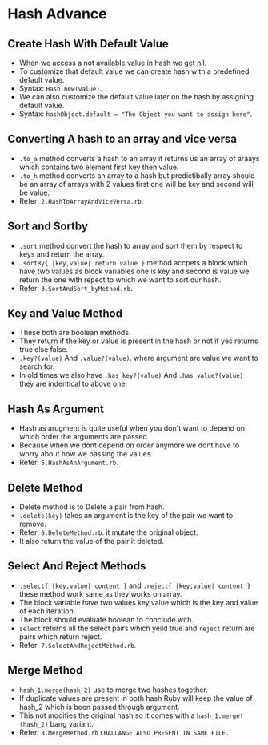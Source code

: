 # Hash Advance 
 ## Create Hash With Default Value
  - When we access a not available value in hash we get nil.
  - To customize that default value we can create hash with a predefined default value.
  - Syntax: `Hash.new(value)`.
  - We can also customize the default value later on the hash by assigning default value.
  - Syntax: `hashObject.default = "The Object you want to assign here"`.

 ## Converting A hash to an array and vice versa
  - `.to_a` method converts a hash to an array it returns us an array of araays which contains two element first key then value.
  - `.to_h` method converts an array to a hash but predictibally array should be an array of arrays with 2 values first one will be key and second will be value.
  - Refer: `2.HashToArrayAndViceVersa.rb`.

 ## Sort and Sortby
  - `.sort` method convert the hash to array and sort them by respect to keys and return the array.
  - `.sortBy{ |key,value| return value }` method accpets a block which have two values as block variables one is key and second is value we return the one with repect to which we want to sort our hash.
  - Refer: `3.SortAndSort_byMethod.rb`.

 ## Key and Value Method
  - These both are boolean methods.
  - They return if the key or value is present in the hash or not if yes returns true else false.
  - `.key?(value)` And `.value?(value)`. where argument are value  we want to search for.
  - In old times we also have `.has_key?(value)` And `.has_value?(value)` they are indentical to above one.

 ## Hash As Argument
  - Hash as arugment is quite useful when you don't want to depend on which order the arguments are passed.
  - Because when we dont depend on order anymore we dont have to worry about how we passing the values.
  - Refer: `5.HashAsAnArgument.rb`.

 ## Delete Method 
  - Delete method is to Delete a pair from hash.
  - `.delete(key)` takes an argument is the key of the pair we want to remove.
  - Refer: `6.DeleteMethod.rb`. it mutate the original object.
  - It also return the value of the pair it deleted.

 ## Select And Reject Methods
  - `.select{ |key,value| content }` and `.reject{ |key,value| content }` these method work same as they works on array.
  - The block variable have two values key,value which is the key and value of each iteration.
  - The block should evaluate boolean to conclude with.
  - `select` returns all the select pairs which yeild true and `reject` return are pairs which return reject.
  - Refer: `7.SelectAndRejectMethod.rb`.

 ## Merge Method
  - `hash_1.merge(hash_2)` use to merge two hashes together.
  - If duplicate values are present in both hash Ruby will keep the value of hash_2 which is been passed through argument.
  - This not modifies the original hash so it comes with a `hash_1.merge!(hash_2)` bang variant.
  - Refer: `8.MergeMethod.rb` `CHALLANGE ALSO PRESENT IN SAME FILE.`